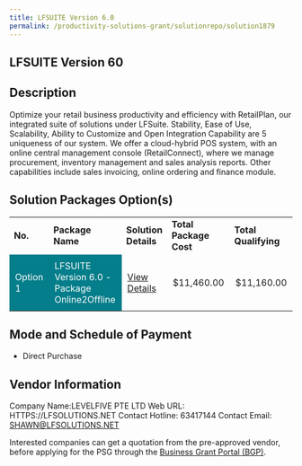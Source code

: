 ```yaml
---
title: LFSUITE Version 6.0
permalink: /productivity-solutions-grant/solutionrepo/solution1879
---
```


## LFSUITE Version 60

## Description

Optimize your retail business productivity and efficiency with RetailPlan, our integrated suite of solutions under LFSuite. Stability, Ease of Use, Scalability, Ability to Customize and Open Integration Capability are 5 uniqueness of our system. We offer a cloud-hybrid POS system, with an online central management console (RetailConnect), where we manage procurement, inventory management and sales analysis reports. Other capabilities include sales invoicing, online ordering and finance module.

## Solution Packages Option(s)

<table>
<tr>
<td><b>No.</b></td>
<td><b>Package Name</b></td>
<td><b>Solution Details</b></td>
<td><b>Total Package Cost</b></td>
<td><b>Total Qualifying</b></td>
</tr>
<tr>
<td style='padding: 10px; background-color: #037E8A; color: #FFFFFF;'>Option 1</td>
<td style='padding: 10px; background-color: #037E8A; color: #FFFFFF;'>LFSUITE Version 6.0 - Package Online2Offline</td>
<td style='padding: 10px;'><a href='https://www.gobusiness.gov.sg/images/psg/Desensitised_LevelFive_Annex _3_CR_wef_14_Jan_2021_Part_3.pdf' target='_blank'>View Details</a></td>
<td style='padding: 10px;'>$11,460.00</td>
<td style='padding: 10px;'>$11,160.00</td>
</tr>
</table>

## Mode and Schedule of Payment

 - Direct Purchase

## Vendor Information

 Company Name:LEVELFIVE PTE LTD 
Web URL: HTTPS://LFSOLUTIONS.NET 
Contact Hotline: 63417144 
Contact Email: SHAWN@LFSOLUTIONS.NET 


Interested companies can get a quotation from the pre-approved vendor, before applying for the PSG through the <a href='https://www.businessgrants.gov.sg/'>Business Grant Portal (BGP)</a>.

<script src="/jquery/resize-tables.js"></script>
